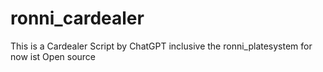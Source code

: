 # ronni_cardealer
This is a Cardealer Script by ChatGPT inclusive the ronni_platesystem for now ist Open source
